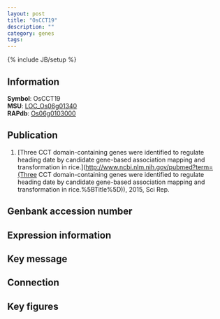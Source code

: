```yaml
---
layout: post
title: "OsCCT19"
description: ""
category: genes
tags: 
---
```

{% include JB/setup %}

## Information
__Symbol__: OsCCT19  
__MSU__: [LOC_Os06g01340](http://rice.plantbiology.msu.edu/cgi-bin/ORF_infopage.cgi?orf=LOC_Os06g01340)  
__RAPdb__: [Os06g0103000](http://rapdb.dna.affrc.go.jp/viewer/gbrowse_details/irgsp1?name=Os06g0103000)  

## Publication
1. [Three CCT domain-containing genes were identified to regulate heading date by candidate gene-based association mapping and transformation in rice.](http://www.ncbi.nlm.nih.gov/pubmed?term=(Three CCT domain-containing genes were identified to regulate heading date by candidate gene-based association mapping and transformation in rice.%5BTitle%5D)), 2015, Sci Rep.

## Genbank accession number

## Expression information

## Key message

## Connection

## Key figures


